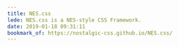 ```yaml
---
title: NES.css
lede: NES.css is a NES-style CSS Framework.
date: 2019-01-18 09:31:11
bookmark_of: https://nostalgic-css.github.io/NES.css/
---
```



